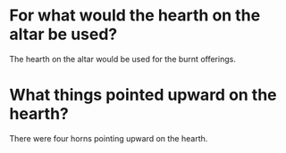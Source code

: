# For what would the hearth on the altar be used?

The hearth on the altar would be used for the burnt offerings.

# What things pointed upward on the hearth?

There were four horns pointing upward on the hearth.
